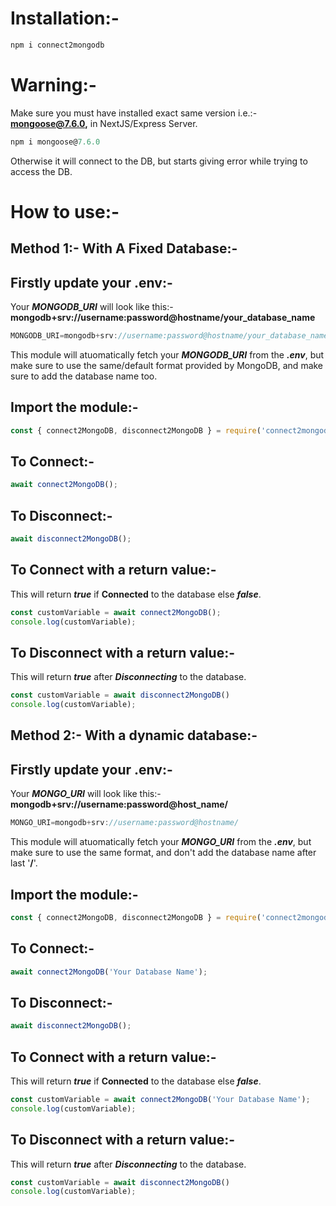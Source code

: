 # Installation:-

```js
npm i connect2mongodb
```

# Warning:-

Make sure you must have installed exact same version i.e.:- **mongoose@7.6.0,** in NextJS/Express Server.

```js
npm i mongoose@7.6.0
```

Otherwise it will connect to the DB, but starts giving error while trying to access the DB.

# How to use:-

## Method 1:- With A Fixed Database:-

## Firstly update your **.env**:-

Your ***MONGODB_URI*** will look like this:- **mongodb+srv://username:password@hostname/your_database_name**

```js
MONGODB_URI=mongodb+srv://username:password@hostname/your_database_name
```

This module will atuomatically fetch your ***MONGODB_URI*** from the ***.env***, but make sure to use the same/default format provided by MongoDB, and make sure to add the database name too.

## Import the module:-

```js
const { connect2MongoDB, disconnect2MongoDB } = require('connect2mongodb');
```

## To Connect:-

```js
await connect2MongoDB();
```

## To Disconnect:-

```js
await disconnect2MongoDB();
```

## To Connect with a return value:-

This will return ***true*** if **Connected** to the database else ***false***.

```js
const customVariable = await connect2MongoDB();
console.log(customVariable);
```

## To Disconnect with a return value:-

This will return ***true*** after ***Disconnecting*** to the database.

```js
const customVariable = await disconnect2MongoDB()
console.log(customVariable);
```

## Method 2:- With a dynamic database:-

## Firstly update your **.env**:-

Your ***MONGO_URI*** will look like this:- **mongodb+srv://username:password@host_name/**

```js
MONGO_URI=mongodb+srv://username:password@hostname/
```

This module will atuomatically fetch your ***MONGO_URI*** from the ***.env***, but make sure to use the same format, and don't add the database name after last '**/**'.

## Import the module:-

```js
const { connect2MongoDB, disconnect2MongoDB } = require('connect2mongodb');
```

## To Connect:-

```js
await connect2MongoDB('Your Database Name');
```

## To Disconnect:-

```js
await disconnect2MongoDB();
```

## To Connect with a return value:-

This will return ***true*** if **Connected** to the database else ***false***.

```js
const customVariable = await connect2MongoDB('Your Database Name');
console.log(customVariable);
```

## To Disconnect with a return value:-

This will return ***true*** after ***Disconnecting*** to the database.

```js
const customVariable = await disconnect2MongoDB()
console.log(customVariable);
```
